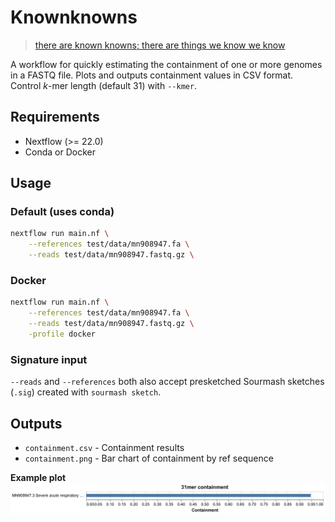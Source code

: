 # Knownknowns

> [there are known knowns; there are things we know we know](https://en.wikipedia.org/wiki/There_are_unknown_unknowns)

A workflow for quickly estimating the containment of one or more genomes in a FASTQ file. Plots and outputs containment values in CSV format. Control *k*-mer length (default 31) with `--kmer`.

## Requirements

- Nextflow (>= 22.0)
- Conda or Docker

## Usage

### Default (uses conda)

```bash
nextflow run main.nf \
    --references test/data/mn908947.fa \
    --reads test/data/mn908947.fastq.gz \
```

### Docker

```bash
nextflow run main.nf \
    --references test/data/mn908947.fa \
    --reads test/data/mn908947.fastq.gz \
    -profile docker
```

### Signature input

`--reads` and `--references` both also accept presketched Sourmash sketches (`.sig`) created with `sourmash sketch`.

## Outputs

- `containment.csv` - Containment results
- `containment.png` - Bar chart of containment by ref sequence

**Example plot**
![Example containment.png](containment.png "Example containment.png")
